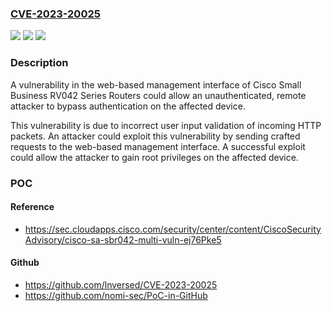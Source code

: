 ### [CVE-2023-20025](https://cve.mitre.org/cgi-bin/cvename.cgi?name=CVE-2023-20025)
![](https://img.shields.io/static/v1?label=Product&message=Cisco%20Small%20Business%20RV%20Series%20Router%20Firmware&color=blue)
![](https://img.shields.io/static/v1?label=Version&message=%3D%202.0.0.19-tm%20&color=brighgreen)
![](https://img.shields.io/static/v1?label=Vulnerability&message=Using%20Referer%20Field%20for%20Authentication&color=brighgreen)

### Description

A vulnerability in the web-based management interface of Cisco Small Business RV042 Series Routers could allow an unauthenticated, remote attacker to bypass authentication on the affected device.

 This vulnerability is due to incorrect user input validation of incoming HTTP packets. An attacker could exploit this vulnerability by sending crafted requests to the web-based management interface. A successful exploit could allow the attacker to gain root privileges on the affected device.

### POC

#### Reference
- https://sec.cloudapps.cisco.com/security/center/content/CiscoSecurityAdvisory/cisco-sa-sbr042-multi-vuln-ej76Pke5

#### Github
- https://github.com/lnversed/CVE-2023-20025
- https://github.com/nomi-sec/PoC-in-GitHub

